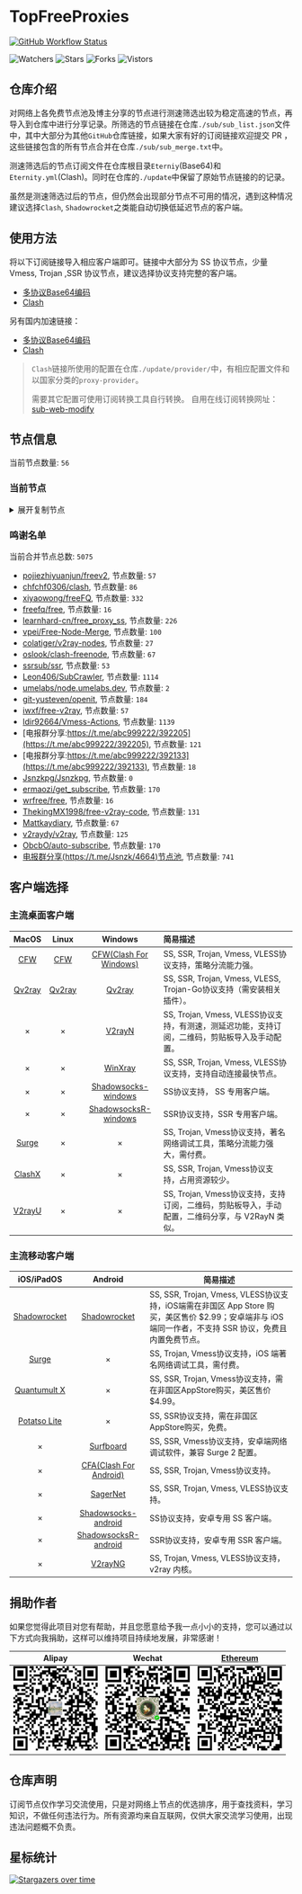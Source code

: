 # TopFreeProxies
[![GitHub Workflow Status](https://img.shields.io/github/workflow/status/alanbobs999/topfreeproxies/sub_merge?label=sub_merge)](https://github.com/alanbobs999/TopFreeProxies/actions/workflows/sub_merge.yml) 

![Watchers](https://img.shields.io/github/watchers/alanbobs999/topfreeproxies) ![Stars](https://img.shields.io/github/stars/alanbobs999/topfreeproxies) ![Forks](https://img.shields.io/github/forks/alanbobs999/topfreeproxies) ![Vistors](https://visitor-badge.laobi.icu/badge?page_id=alanbobs999.topfreeproxies)

## 仓库介绍
对网络上各免费节点池及博主分享的节点进行测速筛选出较为稳定高速的节点，再导入到仓库中进行分享记录。所筛选的节点链接在仓库`./sub/sub_list.json`文件中，其中大部分为其他`GitHub`仓库链接，如果大家有好的订阅链接欢迎提交 PR ，这些链接包含的所有节点合并在仓库`./sub/sub_merge.txt`中。

测速筛选后的节点订阅文件在仓库根目录`Eterniy`(Base64)和`Eternity.yml`(Clash)。同时在仓库的`./update`中保留了原始节点链接的的记录。

虽然是测速筛选过后的节点，但仍然会出现部分节点不可用的情况，遇到这种情况建议选择`Clash`, `Shadowrocket`之类能自动切换低延迟节点的客户端。

## 使用方法
将以下订阅链接导入相应客户端即可。链接中大部分为 SS 协议节点，少量 Vmess, Trojan ,SSR 协议节点，建议选择协议支持完整的客户端。

- [多协议Base64编码](https://raw.githubusercontent.com/alanbobs999/TopFreeProxies/master/Eternity)
- [Clash](https://raw.githubusercontent.com/alanbobs999/TopFreeProxies/master/Eternity.yml)

另有国内加速链接：

- [多协议Base64编码](https://raw.fastgit.org/alanbobs999/TopFreeProxies/master/Eternity)
- [Clash](https://raw.fastgit.org/alanbobs999/TopFreeProxies/master/Eternity.yml)

>`Clash`链接所使用的配置在仓库`./update/provider/`中，有相应配置文件和以国家分类的`proxy-provider`。
>
>需要其它配置可使用订阅转换工具自行转换。
>自用在线订阅转换网址：[sub-web-modify](https://sub.v1.mk/)

## 节点信息
当前节点数量: `56`
### 当前节点
<details>
  <summary>展开复制节点</summary>

    vmess://ewogICJ2IjogMiwKICAicHMiOiAi8J+Hr/Cfh7VKUC0zLjExNS4xMS4xNjMtMDAiLAogICJhZGQiOiAiMy4xMTUuMTEuMTYzIiwKICAicG9ydCI6IDgwLAogICJpZCI6ICJiODk4NDIzYi00MTUxLTQ5MjYtYWM5ZS1kNmFhNGFlNDAwZTkiLAogICJhaWQiOiAwLAogICJzY3kiOiAiYXV0byIsCiAgIm5ldCI6ICJ3cyIsCiAgInR5cGUiOiBudWxsLAogICJob3N0IjogImJhaWR1LmNvbSIsCiAgInBhdGgiOiAiLyIsCiAgInRscyI6IGZhbHNlLAogICJzbmkiOiAiIgp9
    vmess://ewogICJ2IjogMiwKICAicHMiOiAi8J+HuvCfh7hVUy0yMDkuOTQuNTYuMTUyLTAxIiwKICAiYWRkIjogIjIwOS45NC41Ni4xNTIiLAogICJwb3J0IjogNDQzLAogICJpZCI6ICIzMDMzZTE1Ny1mZGMzLTQ3YzAtYWUzMi1mYzRmZTY1ZmM2NGQiLAogICJhaWQiOiAwLAogICJzY3kiOiAiYXV0byIsCiAgIm5ldCI6ICJ3cyIsCiAgInR5cGUiOiBudWxsLAogICJob3N0IjogIjIwOS45NC41Ni4xNTIiLAogICJwYXRoIjogIi85YXBRYWJ5ZzlsZSIsCiAgInRscyI6IGZhbHNlLAogICJzbmkiOiAiIgp9
    ss://Y2hhY2hhMjAtaWV0Zi1wb2x5MTMwNToyMWVkYTdhYi03MjYzLTQyMTQtYTA1Ni01OWNiMTUzYWQwZTBAMDAxNzg2NDE2ODBkNGY3M2E4NWZmNjBlNGNkMjc2MjhzYS5qa2Nsb3VkLnh5ejo2NDU0#%F0%9F%87%AD%F0%9F%87%B0HK-183.232.163.19-02
    ss://Y2hhY2hhMjAtaWV0Zi1wb2x5MTMwNToyMWVkYTdhYi03MjYzLTQyMTQtYTA1Ni01OWNiMTUzYWQwZTBAMDAxNzg2NDE2ODBkNGY3M2E4NWZmNjBlNGNkMjc2MjkuamtjbG91ZC54eXo6NjM5Ng==#%F0%9F%87%AD%F0%9F%87%B0HK-183.232.163.164-03
    ss://Y2hhY2hhMjAtaWV0Zi1wb2x5MTMwNToyMWVkYTdhYi03MjYzLTQyMTQtYTA1Ni01OWNiMTUzYWQwZTBAMDAxNzg2NDE2ODBkNGY3M2E4NWZmNjBlNGNkMjc2MjhzYS5qa2Nsb3VkLnh5ejo2Mzk2#%F0%9F%87%AD%F0%9F%87%B0HK-183.232.163.19-04
    ss://Y2hhY2hhMjAtaWV0Zi1wb2x5MTMwNToyMWVkYTdhYi03MjYzLTQyMTQtYTA1Ni01OWNiMTUzYWQwZTBAMDAxNzg2NDE2ODBkNGY3M2E4NWZmNjBlNGNkMjc2MjkuamtjbG91ZC54eXo6NjQ1NA==#%F0%9F%87%AD%F0%9F%87%B0HK-183.232.163.164-05
    ss://Y2hhY2hhMjAtaWV0Zi1wb2x5MTMwNToyMWVkYTdhYi03MjYzLTQyMTQtYTA1Ni01OWNiMTUzYWQwZTBAMDAxNzg2NDE2ODBkNGY3M2E4NWZmNjBlNGNkMjc2MjkuamtjbG91ZC54eXo6NjQwMQ==#%F0%9F%87%AD%F0%9F%87%B0HK-183.232.163.164-06
    ss://Y2hhY2hhMjAtaWV0Zi1wb2x5MTMwNToyMWVkYTdhYi03MjYzLTQyMTQtYTA1Ni01OWNiMTUzYWQwZTBAMDAxNzg2NDE2ODBkNGY3M2E4NWZmNjBlNGNkMjc2MjhzYS5qa2Nsb3VkLnh5ejo2Mzg5#%F0%9F%87%AD%F0%9F%87%B0HK-183.232.163.19-07
    ss://Y2hhY2hhMjAtaWV0Zi1wb2x5MTMwNToyMWVkYTdhYi03MjYzLTQyMTQtYTA1Ni01OWNiMTUzYWQwZTBAMDAxNzg2NDE2ODBkNGY3M2E4NWZmNjBlNGNkMjc2MjkuamtjbG91ZC54eXo6NjU5OA==#%F0%9F%87%AD%F0%9F%87%B0HK-183.232.163.164-08
    ss://Y2hhY2hhMjAtaWV0Zi1wb2x5MTMwNToyMWVkYTdhYi03MjYzLTQyMTQtYTA1Ni01OWNiMTUzYWQwZTBAMDAxNzg2NDE2ODBkNGY3M2E4NWZmNjBlNGNkMjc2MjhzYS5qa2Nsb3VkLnh5ejo2NTky#%F0%9F%87%AD%F0%9F%87%B0HK-183.232.163.19-09
    ss://Y2hhY2hhMjAtaWV0Zi1wb2x5MTMwNToyMWVkYTdhYi03MjYzLTQyMTQtYTA1Ni01OWNiMTUzYWQwZTBAMDAxNzg2NDE2ODBkNGY3M2E4NWZmNjBlNGNkMjc2MjkuamtjbG91ZC54eXo6NjM4Ng==#%F0%9F%87%AD%F0%9F%87%B0HK-183.232.163.164-10
    ss://Y2hhY2hhMjAtaWV0Zi1wb2x5MTMwNToyMWVkYTdhYi03MjYzLTQyMTQtYTA1Ni01OWNiMTUzYWQwZTBAMDAxNzg2NDE2ODBkNGY3M2E4NWZmNjBlNGNkMjc2MjhzYS5qa2Nsb3VkLnh5ejo2NzAw#%F0%9F%87%AD%F0%9F%87%B0HK-183.232.163.19-11
    ss://Y2hhY2hhMjAtaWV0Zi1wb2x5MTMwNToyMWVkYTdhYi03MjYzLTQyMTQtYTA1Ni01OWNiMTUzYWQwZTBAMDAxNzg2NDE2ODBkNGY3M2E4NWZmNjBlNGNkMjc2MjhzYS5qa2Nsb3VkLnh5ejo2NTk3#%F0%9F%87%AD%F0%9F%87%B0HK-183.232.163.19-12
    ss://Y2hhY2hhMjAtaWV0Zi1wb2x5MTMwNToyMWVkYTdhYi03MjYzLTQyMTQtYTA1Ni01OWNiMTUzYWQwZTBAMDAxNzg2NDE2ODBkNGY3M2E4NWZmNjBlNGNkMjc2MjhzYS5qa2Nsb3VkLnh5ejo2NTk1#%F0%9F%87%AD%F0%9F%87%B0HK-183.232.163.19-13
    ss://Y2hhY2hhMjAtaWV0Zi1wb2x5MTMwNToyMWVkYTdhYi03MjYzLTQyMTQtYTA1Ni01OWNiMTUzYWQwZTBAMDAxNzg2NDE2ODBkNGY3M2E4NWZmNjBlNGNkMjc2MjhzYS5qa2Nsb3VkLnh5ejo2Mzg2#%F0%9F%87%AD%F0%9F%87%B0HK-183.232.163.19-14
    ss://Y2hhY2hhMjAtaWV0Zi1wb2x5MTMwNToyMWVkYTdhYi03MjYzLTQyMTQtYTA1Ni01OWNiMTUzYWQwZTBAMDAxNzg2NDE2ODBkNGY3M2E4NWZmNjBlNGNkMjc2MjkuamtjbG91ZC54eXo6NjM5NA==#%F0%9F%87%AD%F0%9F%87%B0HK-183.232.163.164-15
    ss://Y2hhY2hhMjAtaWV0Zi1wb2x5MTMwNToyMWVkYTdhYi03MjYzLTQyMTQtYTA1Ni01OWNiMTUzYWQwZTBAMDAxNzg2NDE2ODBkNGY3M2E4NWZmNjBlNGNkMjc2MjhzYS5qa2Nsb3VkLnh5ejo2Mzg3#%F0%9F%87%AD%F0%9F%87%B0HK-183.232.163.19-16
    ss://Y2hhY2hhMjAtaWV0Zi1wb2x5MTMwNToyMWVkYTdhYi03MjYzLTQyMTQtYTA1Ni01OWNiMTUzYWQwZTBAMDAxNzg2NDE2ODBkNGY3M2E4NWZmNjBlNGNkMjc2MjhzYS5qa2Nsb3VkLnh5ejo2Mzkz#%F0%9F%87%AD%F0%9F%87%B0HK-183.232.163.19-17
    ss://Y2hhY2hhMjAtaWV0Zi1wb2x5MTMwNToyMWVkYTdhYi03MjYzLTQyMTQtYTA1Ni01OWNiMTUzYWQwZTBANTZjOTE4YzE1YTA5NDAzZDkzYzAzNzc3MmE2OWR3ZC5qa2Nsb3VkLnh5ejo2NTk4#%F0%9F%87%AD%F0%9F%87%B0HK-116.129.253.80-18
    ss://Y2hhY2hhMjAtaWV0Zi1wb2x5MTMwNToyMWVkYTdhYi03MjYzLTQyMTQtYTA1Ni01OWNiMTUzYWQwZTBAMDAxNzg2NDE2ODBkNGY3M2E4NWZmNjBlNGNkMjc2MjhzYS5qa2Nsb3VkLnh5ejo2Mzk0#%F0%9F%87%AD%F0%9F%87%B0HK-183.232.163.19-19
    ss://Y2hhY2hhMjAtaWV0Zi1wb2x5MTMwNToyMWVkYTdhYi03MjYzLTQyMTQtYTA1Ni01OWNiMTUzYWQwZTBAMDAxNzg2NDE2ODBkNGY3M2E4NWZmNjBlNGNkMjc2MjkuamtjbG91ZC54eXo6NjM4Nw==#%F0%9F%87%AD%F0%9F%87%B0HK-183.232.163.164-20
    ss://Y2hhY2hhMjAtaWV0Zi1wb2x5MTMwNToyMWVkYTdhYi03MjYzLTQyMTQtYTA1Ni01OWNiMTUzYWQwZTBANTZjOTE4YzE1YTA5NDAzZDkzYzAzNzc3MmE2OWR3ZC5qa2Nsb3VkLnh5ejo2NTk2#%F0%9F%87%AD%F0%9F%87%B0HK-116.129.253.80-21
    ss://Y2hhY2hhMjAtaWV0Zi1wb2x5MTMwNToyMWVkYTdhYi03MjYzLTQyMTQtYTA1Ni01OWNiMTUzYWQwZTBAMDAxNzg2NDE2ODBkNGY3M2E4NWZmNjBlNGNkMjc2MjkuamtjbG91ZC54eXo6NjM4NQ==#%F0%9F%87%AD%F0%9F%87%B0HK-183.232.163.164-22
    ss://Y2hhY2hhMjAtaWV0Zi1wb2x5MTMwNToyMWVkYTdhYi03MjYzLTQyMTQtYTA1Ni01OWNiMTUzYWQwZTBAMDAxNzg2NDE2ODBkNGY3M2E4NWZmNjBlNGNkMjc2MjhzYS5qa2Nsb3VkLnh5ejo2Mzk5#%F0%9F%87%AD%F0%9F%87%B0HK-183.232.163.19-23
    ss://Y2hhY2hhMjAtaWV0Zi1wb2x5MTMwNToyMWVkYTdhYi03MjYzLTQyMTQtYTA1Ni01OWNiMTUzYWQwZTBAMDAxNzg2NDE2ODBkNGY3M2E4NWZmNjBlNGNkMjc2MjkuamtjbG91ZC54eXo6NjM5Mw==#%F0%9F%87%AD%F0%9F%87%B0HK-183.232.163.164-24
    ss://Y2hhY2hhMjAtaWV0Zi1wb2x5MTMwNToyMWVkYTdhYi03MjYzLTQyMTQtYTA1Ni01OWNiMTUzYWQwZTBAMDAxNzg2NDE2ODBkNGY3M2E4NWZmNjBlNGNkMjc2MjkuamtjbG91ZC54eXo6NjM5OQ==#%F0%9F%87%AD%F0%9F%87%B0HK-183.232.163.164-25
    ss://Y2hhY2hhMjAtaWV0Zi1wb2x5MTMwNToyMWVkYTdhYi03MjYzLTQyMTQtYTA1Ni01OWNiMTUzYWQwZTBAMDAxNzg2NDE2ODBkNGY3M2E4NWZmNjBlNGNkMjc2MjhzYS5qa2Nsb3VkLnh5ejo2Mzky#%F0%9F%87%AD%F0%9F%87%B0HK-183.232.163.19-26
    ss://Y2hhY2hhMjAtaWV0Zi1wb2x5MTMwNToyMWVkYTdhYi03MjYzLTQyMTQtYTA1Ni01OWNiMTUzYWQwZTBAMDAxNzg2NDE2ODBkNGY3M2E4NWZmNjBlNGNkMjc2MjkuamtjbG91ZC54eXo6NjM5Mg==#%F0%9F%87%AD%F0%9F%87%B0HK-183.232.163.164-27
    ss://Y2hhY2hhMjAtaWV0Zi1wb2x5MTMwNToyMWVkYTdhYi03MjYzLTQyMTQtYTA1Ni01OWNiMTUzYWQwZTBAMDAxNzg2NDE2ODBkNGY3M2E4NWZmNjBlNGNkMjc2MjkuamtjbG91ZC54eXo6NjM5OA==#%F0%9F%87%AD%F0%9F%87%B0HK-183.232.163.164-28
    ss://Y2hhY2hhMjAtaWV0Zi1wb2x5MTMwNToyMWVkYTdhYi03MjYzLTQyMTQtYTA1Ni01OWNiMTUzYWQwZTBAMDAxNzg2NDE2ODBkNGY3M2E4NWZmNjBlNGNkMjc2MjhzYS5qa2Nsb3VkLnh5ejo2NTk5#%F0%9F%87%AD%F0%9F%87%B0HK-183.232.163.19-29
    ss://Y2hhY2hhMjAtaWV0Zi1wb2x5MTMwNToyMWVkYTdhYi03MjYzLTQyMTQtYTA1Ni01OWNiMTUzYWQwZTBAMDAxNzg2NDE2ODBkNGY3M2E4NWZmNjBlNGNkMjc2MjhzYS5qa2Nsb3VkLnh5ejo2Mzk4#%F0%9F%87%AD%F0%9F%87%B0HK-183.232.163.19-30
    ss://Y2hhY2hhMjAtaWV0Zi1wb2x5MTMwNToyMWVkYTdhYi03MjYzLTQyMTQtYTA1Ni01OWNiMTUzYWQwZTBAMDAxNzg2NDE2ODBkNGY3M2E4NWZmNjBlNGNkMjc2MjkuamtjbG91ZC54eXo6NjcwMA==#%F0%9F%87%AD%F0%9F%87%B0HK-183.232.163.164-31
    ss://Y2hhY2hhMjAtaWV0Zi1wb2x5MTMwNToyMWVkYTdhYi03MjYzLTQyMTQtYTA1Ni01OWNiMTUzYWQwZTBAMDAxNzg2NDE2ODBkNGY3M2E4NWZmNjBlNGNkMjc2MjkuamtjbG91ZC54eXo6NjU5Ng==#%F0%9F%87%AD%F0%9F%87%B0HK-183.232.163.164-32
    ss://Y2hhY2hhMjAtaWV0Zi1wb2x5MTMwNToyMWVkYTdhYi03MjYzLTQyMTQtYTA1Ni01OWNiMTUzYWQwZTBANTZjOTE4YzE1YTA5NDAzZDkzYzAzNzc3MmE2OWR3ZC5qa2Nsb3VkLnh5ejo2NDU0#%F0%9F%87%AD%F0%9F%87%B0HK-116.129.253.80-33
    ss://YWVzLTI1Ni1nY206a0RXdlhZWm9UQmNHa0M0QDE5My4xMDguMTE3Ljc1Ojg4ODE=#%F0%9F%87%A9%F0%9F%87%AADE-193.108.117.75-34
    ss://YWVzLTI1Ni1nY206cEtFVzhKUEJ5VFZUTHRNQDE5My4xMDguMTE3Ljc1OjQ0Mw==#%F0%9F%87%A9%F0%9F%87%AADE-193.108.117.75-35
    ss://YWVzLTI1Ni1nY206ZTRGQ1dyZ3BramkzUVlAMTk4LjU3LjI3LjIxODo5MTAy#%F0%9F%87%A8%F0%9F%87%A6CA-198.57.27.218-36
    ss://YWVzLTI1Ni1nY206ekROVmVkUkZQUWV4Rzl2QDE5OC41Ny4yNy4yMTg6NjM3OQ==#%F0%9F%87%A8%F0%9F%87%A6CA-198.57.27.218-37
    ss://YWVzLTI1Ni1nY206Y2RCSURWNDJEQ3duZklOQDE5OC41Ny4yNy4yMTg6ODExOA==#%F0%9F%87%A8%F0%9F%87%A6CA-198.57.27.218-38
    ss://YWVzLTI1Ni1nY206Rm9PaUdsa0FBOXlQRUdQQDM4LjkxLjEwMi44Njo3MzA3#%F0%9F%87%BA%F0%9F%87%B8US-38.91.102.86-39
    ss://YWVzLTI1Ni1nY206UmV4bkJnVTdFVjVBRHhHQDE5OC41Ny4yNy4yMTg6NzAwMQ==#%F0%9F%87%A8%F0%9F%87%A6CA-198.57.27.218-40
    ss://YWVzLTI1Ni1nY206a0RXdlhZWm9UQmNHa0M0QDE5OC41Ny4yNy4xNzI6ODg4MQ==#%F0%9F%87%A8%F0%9F%87%A6CA-198.57.27.172-41
    ss://YWVzLTI1Ni1nY206WEtGS2wyclVMaklwNzRAMTk4LjU3LjI3LjIxODo4MDA4#%F0%9F%87%A8%F0%9F%87%A6CA-198.57.27.218-42
    ss://YWVzLTI1Ni1nY206Y2RCSURWNDJEQ3duZklOQDE2Ny44OC42My43OTo4MTE4#%F0%9F%87%BA%F0%9F%87%B8US-167.88.63.79-43
    ss://Y2hhY2hhMjAtaWV0Zi1wb2x5MTMwNToyMWVkYTdhYi03MjYzLTQyMTQtYTA1Ni01OWNiMTUzYWQwZTBAMDAxNzg2NDE2ODBkNGY3M2E4NWZmNjBlNGNkMjc2MjhzYS5qa2Nsb3VkLnh5ejo2Mzg4#%F0%9F%87%AD%F0%9F%87%B0HK-183.232.163.19-44
    ss://YWVzLTI1Ni1nY206WTZSOXBBdHZ4eHptR0NAMTk4LjU3LjI3LjE3MjozMzg5#%F0%9F%87%A8%F0%9F%87%A6CA-198.57.27.172-45
    ss://YWVzLTI1Ni1nY206VEV6amZBWXEySWp0dW9TQDE5OC41Ny4yNy4yMTg6NjY5Nw==#%F0%9F%87%A8%F0%9F%87%A6CA-198.57.27.218-46
    ss://Y2hhY2hhMjAtaWV0Zi1wb2x5MTMwNToyMWVkYTdhYi03MjYzLTQyMTQtYTA1Ni01OWNiMTUzYWQwZTBAMDAxNzg2NDE2ODBkNGY3M2E4NWZmNjBlNGNkMjc2MjkuamtjbG91ZC54eXo6NjM4OA==#%F0%9F%87%AD%F0%9F%87%B0HK-183.232.163.164-47
    ss://Y2hhY2hhMjAtaWV0Zi1wb2x5MTMwNToyMWVkYTdhYi03MjYzLTQyMTQtYTA1Ni01OWNiMTUzYWQwZTBAMDAxNzg2NDE2ODBkNGY3M2E4NWZmNjBlNGNkMjc2MjhzYS5qa2Nsb3VkLnh5ejo2NTk2#%F0%9F%87%AD%F0%9F%87%B0HK-183.232.163.19-48
    ss://Y2hhY2hhMjAtaWV0Zi1wb2x5MTMwNToyMWVkYTdhYi03MjYzLTQyMTQtYTA1Ni01OWNiMTUzYWQwZTBAMDAxNzg2NDE2ODBkNGY3M2E4NWZmNjBlNGNkMjc2MjhzYS5qa2Nsb3VkLnh5ejo2NzAx#%F0%9F%87%AD%F0%9F%87%B0HK-183.232.163.19-49
    ss://Y2hhY2hhMjAtaWV0Zi1wb2x5MTMwNToyMWVkYTdhYi03MjYzLTQyMTQtYTA1Ni01OWNiMTUzYWQwZTBAMDAxNzg2NDE2ODBkNGY3M2E4NWZmNjBlNGNkMjc2MjkuamtjbG91ZC54eXo6NjcwMQ==#%F0%9F%87%AD%F0%9F%87%B0HK-183.232.163.164-50
    ss://YWVzLTI1Ni1nY206ZmFCQW9ENTRrODdVSkc3QDg1LjIwOC4xMDguOTA6MjM3Ng==#%F0%9F%87%AF%F0%9F%87%B5JP-85.208.108.90-51
    ss://YWVzLTI1Ni1nY206Y2RCSURWNDJEQ3duZklOQDE5OC41Ny4yNy4yMTg6ODExOQ==#%F0%9F%87%A8%F0%9F%87%A6CA-198.57.27.218-52
    ss://YWVzLTI1Ni1nY206UENubkg2U1FTbmZvUzI3QDM4LjE0My42Ni43MTo4MDkx#%F0%9F%87%BA%F0%9F%87%B8US-38.143.66.71-53
    ss://YWVzLTI1Ni1nY206S2l4THZLendqZWtHMDBybUAzOC4xNDMuNjYuNzE6ODA4MA==#%F0%9F%87%BA%F0%9F%87%B8US-38.143.66.71-54
    trojan://36dfa760-041e-4da2-a89a-71f86ee0639f@data.chenxinboxerbyby.xyz:443?allowInsecure=1#%F0%9F%87%A6%F0%9F%87%B6CZ-194.87.106.222-55
    

</details>

### 鸣谢名单
当前合并节点总数: `5075`
- [pojiezhiyuanjun/freev2](https://github.com/pojiezhiyuanjun/freev2), 节点数量: `57`
- [chfchf0306/clash](https://github.com/chfchf0306/clash), 节点数量: `86`
- [xiyaowong/freeFQ](https://github.com/xiyaowong/freeFQ), 节点数量: `332`
- [freefq/free](https://github.com/freefq/free), 节点数量: `16`
- [learnhard-cn/free_proxy_ss](https://github.com/learnhard-cn/free_proxy_ss), 节点数量: `226`
- [vpei/Free-Node-Merge](https://github.com/vpei/Free-Node-Merge), 节点数量: `100`
- [colatiger/v2ray-nodes](https://github.com/colatiger/v2ray-nodes), 节点数量: `27`
- [oslook/clash-freenode](https://github.com/oslook/clash-freenode), 节点数量: `67`
- [ssrsub/ssr](https://github.com/ssrsub/ssr), 节点数量: `53`
- [Leon406/SubCrawler](https://github.com/Leon406/SubCrawler), 节点数量: `1114`
- [umelabs/node.umelabs.dev](https://github.com/umelabs/node.umelabs.dev), 节点数量: `2`
- [git-yusteven/openit](https://github.com/git-yusteven/openit), 节点数量: `184`
- [iwxf/free-v2ray](https://github.com/iwxf/free-v2ray), 节点数量: `57`
- [ldir92664/Vmess-Actions](https://github.com/ldir92664/Vmess-Actions), 节点数量: `1139`
- [电报群分享:https://t.me/abc999222/392205](https://t.me/abc999222/392205), 节点数量: `121`
- [电报群分享:https://t.me/abc999222/392133](https://t.me/abc999222/392133), 节点数量: `18`
- [Jsnzkpg/Jsnzkpg](https://github.com/Jsnzkpg/Jsnzkpg), 节点数量: `0`
- [ermaozi/get_subscribe](https://github.com/ermaozi/get_subscribe), 节点数量: `170`
- [wrfree/free](https://github.com/wrfree/free), 节点数量: `16`
- [ThekingMX1998/free-v2ray-code](https://github.com/ThekingMX1998/free-v2ray-code), 节点数量: `131`
- [Mattkaydiary](https://www.mattkaydiary.com), 节点数量: `67`
- [v2raydy/v2ray](https://github.com/v2raydy/v2ray), 节点数量: `125`
- [ObcbO/auto-subscribe](https://github.com/ObcbO/auto-subscribe), 节点数量: `170`
- [电报群分享(https://t.me/Jsnzk/4664)节点池](https://pool.jinxnet.xyz), 节点数量: `741`

## 客户端选择
### 主流桌面客户端
|                            MacOS                             |                            Linux                             |                           Windows                            | 简易描述                                           |
| :----------------------------------------------------------: | :----------------------------------------------------------: | :----------------------------------------------------------: | :------------------------------------------------- |
| [CFW](https://github.com/Fndroid/clash_for_windows_pkg/releases) | [CFW](https://github.com/Fndroid/clash_for_windows_pkg/releases) | [CFW(Clash For Windows)](https://github.com/Fndroid/clash_for_windows_pkg/releases) | SS, SSR, Trojan, Vmess, VLESS协议支持，策略分流能力强。            |
|     [Qv2ray](https://github.com/Qv2ray/Qv2ray/releases)      |     [Qv2ray](https://github.com/Qv2ray/Qv2ray/releases)      |     [Qv2ray](https://github.com/Qv2ray/Qv2ray/releases)      | SS, SSR, Trojan, Vmess, VLESS, Trojan-Go协议支持（需安装相关插件）。 |
|                              ×                               |                              ×                               |      [V2rayN](https://github.com/2dust/v2rayN/releases)      | SS, Trojan, Vmess, VLESS协议支持，有测速，测延迟功能，支持订阅，二维码，剪贴板导入及手动配置。                 |
|                              ×                               |                              ×                               |    [WinXray](https://github.com/TheMRLL/winxray/releases)    | SS, SSR, Trojan, Vmess, VLESS协议支持，支持自动连接最快节点。            |
|                              ×                               |                              ×                               | [Shadowsocks-windows](https://github.com/shadowsocks/shadowsocks-windows/releases) | SS协议支持， SS 专用客户端。                                       |
|                              ×                               |                              ×                               | [ShadowsocksR-windows](https://github.com/HMBSbige/ShadowsocksR-Windows/releases) | SSR协议支持，SSR 专用客户端。                                      |
|                [Surge](https://nssurge.com/)                 |                              ×                               |                              ×                               | SS, Trojan, Vmess协议支持，著名网络调试工具，策略分流能力强大，需付费。                        |
|   [ClashX](https://github.com/yichengchen/clashX/releases)   |                              ×                               |                              ×                               | SS, SSR, Trojan, Vmess协议支持，占用资源较少。                   |
|      [V2rayU](https://github.com/yanue/V2rayU/releases)      |                              ×                               |                              ×                               | SS, Trojan, Vmess协议支持，支持订阅，二维码，剪贴板导入，手动配置，二维码分享，与 V2RayN 类似。                        |

### 主流移动客户端
|                          iOS/iPadOS                          |                           Android                            | 简易描述                                                     |
| :----------------------------------------------------------: | :----------------------------------------------------------: | ------------------------------------------------------------ |
| [Shadowrocket](https://apps.apple.com/us/app/shadowrocket/id932747118) | [Shadowrocket](https://play.google.com/store/apps/details?id=com.v2cross.proxy) | SS, SSR, Trojan, Vmess, VLESS协议支持，iOS端需在非国区 App Store 购买，美区售价 $2.99；安卓端非与 iOS 端同一作者，不支持 SSR 协议，免费且内置免费节点。 |
|                [Surge](https://nssurge.com/)                 |                              ×                               | SS, Trojan, Vmess协议支持，iOS 端著名网络调试工具，需付费。                                  |
| [Quantumult X](https://apps.apple.com/us/app/quantumult-x/id1443988620) |                              ×                               | SS, SSR, Trojan, Vmess协议支持，需在非国区AppStore购买，美区售价$4.99。 |
| [Potatso Lite](https://apps.apple.com/us/app/potatso-lite/id1239860606) |                              ×                               | SS, SSR协议支持，需在非国区AppStore购买，免费。              |
|                              ×                               | [Surfboard](https://play.google.com/store/apps/details?id=com.getsurfboard) | SS, SSR, Vmess协议支持，安卓端网络调试软件，兼容 Surge 2 配置。 |
|                              ×                               | [CFA(Clash For Android)](https://github.com/Kr328/ClashForAndroid/releases) | SS, SSR, Trojan, Vmess协议支持。                             |
|                              ×                               |  [SagerNet](https://github.com/SagerNet/SagerNet/releases)   | SS, SSR, Trojan, Vmess, VLESS协议支持。                      |
|                              ×                               | [Shadowsocks-android](https://github.com/shadowsocks/shadowsocks-android/releases) | SS协议支持，安卓专用 SS 客户端。                                                 |
|                              ×                               | [ShadowsocksR-android](https://github.com/HMBSbige/ShadowsocksR-Android/releases) | SSR协议支持，安卓专用 SSR 客户端。                                                |
|                              ×                               |     [V2rayNG](https://github.com/2dust/v2rayNG/releases)     | SS, Trojan, Vmess, VLESS协议支持，v2ray 内核。                           |

## 捐助作者
如果您觉得此项目对您有帮助，并且您愿意给予我一点小小的支持，您可以通过以下方式向我捐助，这样可以维持项目持续地发展，非常感谢！

| Alipay | Wechat | [Ethereum](https://etherscan.io/address/0xa7736a92aca8325c1f57664ee9453d465343eabe) |
| :------: | :------: | :------: | 
| <img width="150" src="./utils/donate/alipay.png"> | <img width="150" src="./utils/donate/wechat.png"> | <img width="150" src="./utils/donate/ethereum.png"> | 

## 仓库声明
订阅节点仅作学习交流使用，只是对网络上节点的优选排序，用于查找资料，学习知识，不做任何违法行为。所有资源均来自互联网，仅供大家交流学习使用，出现违法问题概不负责。

## 星标统计
[![Stargazers over time](https://starchart.cc/alanbobs999/TopFreeProxies.svg)](https://starchart.cc/alanbobs999/TopFreeProxies)
